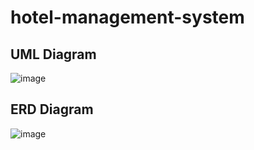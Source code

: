 # hotel-management-system
## UML Diagram
![image](https://github.com/user-attachments/assets/e7292a7d-5b00-4d04-8ad1-c0bf833afcc5)
## ERD Diagram
![image](https://github.com/user-attachments/assets/023784f3-e9be-490c-8783-abd3a5cf04d1)
